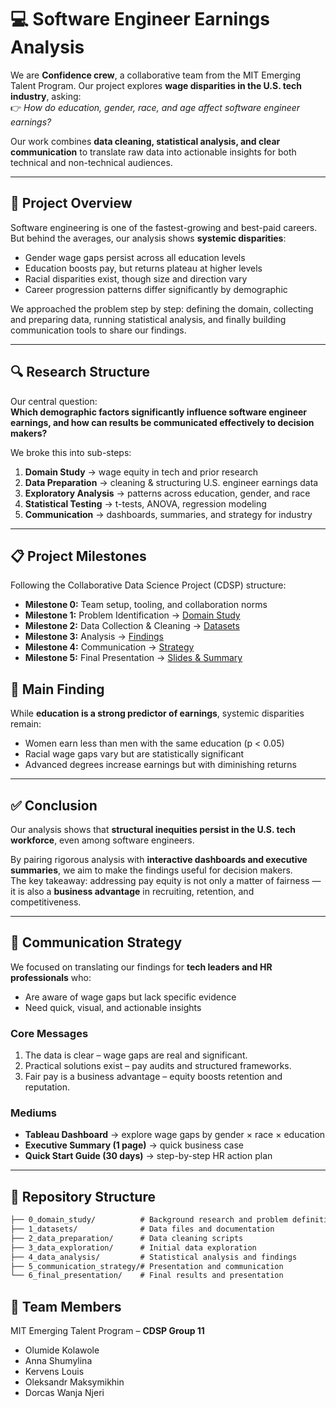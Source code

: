 # 💻 Software Engineer Earnings Analysis

We are **Confidence crew**, a collaborative team from the MIT Emerging Talent Program.
Our project explores **wage disparities in the U.S. tech industry**, asking:  
👉 *How do education, gender, race, and age affect software engineer earnings?*

Our work combines **data cleaning, statistical analysis, and clear communication**
to translate raw data into actionable insights
for both technical and non-technical audiences.

---

## 🎯 Project Overview

Software engineering is one of the fastest-growing and best-paid careers.  
But behind the averages, our analysis shows **systemic disparities**:

- Gender wage gaps persist across all education levels  
- Education boosts pay, but returns plateau at higher levels  
- Racial disparities exist, though size and direction vary  
- Career progression patterns differ significantly by demographic  

We approached the problem step by step: defining the domain,
collecting and preparing data, running statistical analysis,
and finally building communication tools to share our findings.

---

## 🔍 Research Structure

Our central question:  
**Which demographic factors significantly influence software engineer earnings,
and how can results be communicated effectively to decision makers?**

We broke this into sub-steps:  

1. **Domain Study** → wage equity in tech and prior research  
2. **Data Preparation** → cleaning & structuring U.S. engineer earnings data  
3. **Exploratory Analysis** → patterns across education, gender, and race  
4. **Statistical Testing** → t-tests, ANOVA, regression modeling  
5. **Communication** → dashboards, summaries, and strategy for industry  

---

## 📋 Project Milestones

Following the Collaborative Data Science Project (CDSP) structure:  

- **Milestone 0:** Team setup, tooling, and collaboration norms  
- **Milestone 1:** Problem Identification → [Domain Study](./0_domain_study)  
- **Milestone 2:** Data Collection & Cleaning → [Datasets](./1_datasets)  
- **Milestone 3:** Analysis → [Findings](./4_data_analysis)  
- **Milestone 4:** Communication → [Strategy](./5_communication_strategy)  
- **Milestone 5:** Final Presentation → [Slides & Summary](./6_final_presentation)

## 📌 Main Finding

While **education is a strong predictor of earnings**, systemic disparities remain:

- Women earn less than men with the same education (p < 0.05)  
- Racial wage gaps vary but are statistically significant  
- Advanced degrees increase earnings but with diminishing returns  

---

## ✅ Conclusion

Our analysis shows that **structural inequities persist in the U.S. tech workforce**,
even among software engineers.  

By pairing rigorous analysis with **interactive dashboards and executive summaries**,
we aim to make the findings useful for decision makers.  
The key takeaway: addressing pay equity is not only a matter of fairness — it is
also a **business advantage** in recruiting, retention, and competitiveness.  

---

## 📣 Communication Strategy

We focused on translating our findings for **tech leaders and HR professionals**
who:  

- Are aware of wage gaps but lack specific evidence  
- Need quick, visual, and actionable insights  

### Core Messages  

1. The data is clear – wage gaps are real and significant.  
2. Practical solutions exist – pay audits and structured frameworks.  
3. Fair pay is a business advantage – equity boosts retention and reputation.  

### Mediums  

- **Tableau Dashboard** → explore wage gaps by gender × race × education  
- **Executive Summary (1 page)** → quick business case  
- **Quick Start Guide (30 days)** → step-by-step HR action plan  

---

## 📁 Repository Structure

```markdown
├── 0_domain_study/          # Background research and problem definition
├── 1_datasets/              # Data files and documentation
├── 2_data_preparation/      # Data cleaning scripts
├── 3_data_exploration/      # Initial data exploration
├── 4_data_analysis/         # Statistical analysis and findings
├── 5_communication_strategy/# Presentation and communication
└── 6_final_presentation/    # Final results and presentation
```

## 👥 Team Members

MIT Emerging Talent Program – **CDSP Group 11**  

- Olumide Kolawole  
- Anna Shumylina  
- Kervens Louis  
- Oleksandr Maksymikhin  
- Dorcas Wanja Njeri  
